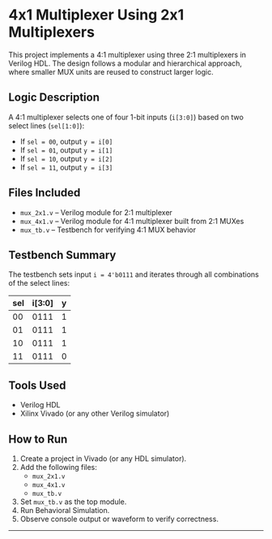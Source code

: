 # 4x1 Multiplexer Using 2x1 Multiplexers

This project implements a 4:1 multiplexer using three 2:1 multiplexers in Verilog HDL. The design follows a modular and hierarchical approach, where smaller MUX units are reused to construct larger logic.

## Logic Description

A 4:1 multiplexer selects one of four 1-bit inputs (`i[3:0]`) based on two select lines (`sel[1:0]`):

- If `sel = 00`, output `y = i[0]`
- If `sel = 01`, output `y = i[1]`
- If `sel = 10`, output `y = i[2]`
- If `sel = 11`, output `y = i[3]`

## Files Included

- `mux_2x1.v` – Verilog module for 2:1 multiplexer
- `mux_4x1.v` – Verilog module for 4:1 multiplexer built from 2:1 MUXes
- `mux_tb.v`  – Testbench for verifying 4:1 MUX behavior

## Testbench Summary

The testbench sets input `i = 4'b0111` and iterates through all combinations of the select lines:

| sel | i[3:0] | y |
|-----|--------|---|
| 00  | 0111   | 1 |
| 01  | 0111   | 1 |
| 10  | 0111   | 1 |
| 11  | 0111   | 0 |

## Tools Used

- Verilog HDL
- Xilinx Vivado (or any other Verilog simulator)

## How to Run

1. Create a project in Vivado (or any HDL simulator).
2. Add the following files:
   - `mux_2x1.v`
   - `mux_4x1.v`
   - `mux_tb.v`
3. Set `mux_tb.v` as the top module.
4. Run Behavioral Simulation.
5. Observe console output or waveform to verify correctness.

---
